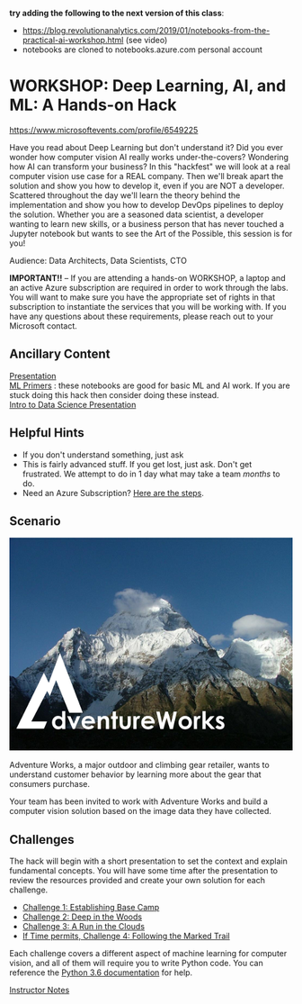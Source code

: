 **try adding the following to the next version of this class**:

*  https://blog.revolutionanalytics.com/2019/01/notebooks-from-the-practical-ai-workshop.html  (see video)
  *  notebooks are cloned to notebooks.azure.com personal account


# WORKSHOP: Deep Learning, AI, and ML: A Hands-on Hack

https://www.microsoftevents.com/profile/6549225

Have you read about Deep Learning but don't understand it? Did you ever wonder how computer vision AI really works under-the-covers? Wondering how AI can transform your business? In this "hackfest" we will look at a real computer vision use case for a REAL company. Then we'll break apart the solution and show you how to develop it, even if you are NOT a developer. Scattered throughout the day we'll learn the theory behind the implementation and show you how to develop DevOps pipelines to deploy the solution. Whether you are a seasoned data scientist, a developer wanting to learn new skills, or a business person that has never touched a Jupyter notebook but wants to see the Art of the Possible, this session is for you!

Audience: Data Architects, Data Scientists, CTO

**IMPORTANT!!** – If you are attending a hands-on WORKSHOP, a laptop and an active Azure subscription are required in order to work through the labs. You will want to make sure you have the appropriate set of rights in that subscription to instantiate the services that you will be working with. If you have any questions about these requirements, please reach out to your Microsoft contact.

## Ancillary Content

[Presentation](OpenHack-DeepLearning.pptx)  
[ML Primers](MLIntros/README.md) :  these notebooks are good for basic ML and AI work.  If you are stuck doing this hack then consider doing these instead.  
[Intro to Data Science Presentation](DataScience.pptx)

## Helpful Hints

* If you don't understand something, just ask
* This is fairly advanced stuff.  If you get lost, just ask.  Don't get frustrated.  We attempt to do in 1 day what may take a team *months* to do.  
* Need an Azure Subscription?  [Here are the steps](provision.md).  


## Scenario

![Adventure Works](images/adventureworks_logo.png)

Adventure Works, a major outdoor and climbing gear retailer, wants to understand customer behavior by learning more about the gear that consumers purchase.  

Your team has been invited to work with Adventure Works and build a computer vision solution based on the image data they have collected.

## Challenges

The hack will begin with a short presentation to set the context and explain fundamental concepts. You will have some time after the presentation to review the resources provided and create your own solution for each challenge.

* [Challenge 1: Establishing Base Camp](Challenge01.md)
* [Challenge 2: Deep in the Woods](Challenge02.md)
* [Challenge 3: A Run in the Clouds](Challenge03.md)
* [If Time permits, Challenge 4: Following the Marked Trail](Challenge04.md)

Each challenge covers a different aspect of machine learning for computer vision, and all of them will require you to write Python code. You can reference the <a href="https://docs.python.org/3.6/" target="_blank">Python 3.6 documentation</a> for help.

[Instructor Notes](InstructorNotes.md)
